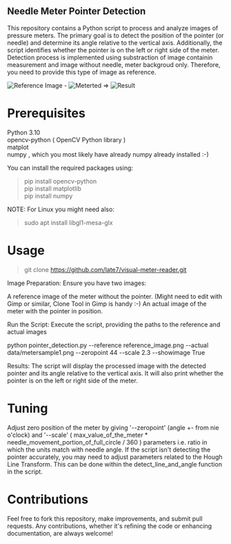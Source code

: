 ## Needle Meter Pointer Detection
This repository contains a Python script to process and analyze images of pressure meters. The primary goal is to detect the position of the pointer (or needle) and determine its angle relative to the vertical axis. Additionally, the script identifies whether the pointer is on the left or right side of the meter.
Detection process is implemented using substraction of image containin measurement and image without needle, meter backgroud only. Therefore, you need to provide this type of image as reference.

![Reference Image](/../main/reference_image.png) - ![Meterted](/../main/data/metersample1.png) => ![Result](/../main/substracted.png) 


# Prerequisites
Python 3.10 <br>
opencv-python ( OpenCV Python library )  <br>
matplot <br>
numpy , which you most likely have already numpy already installed :-)<br>

You can install the required packages using:

> pip install opencv-python <br>
> pip install matplotlib <br>
> pip install numpy <br>

NOTE: For Linux you might need also:<br>
> sudo apt install libgl1-mesa-glx

# Usage
> git clone https://github.com/late7/visual-meter-reader.git

Image Preparation: Ensure you have two images:

A reference image of the meter without the pointer. (Might need to edit with Gimp or similar, Clone Tool in Gimp is handy :-)
An actual image of the meter with the pointer in position.

Run the Script: Execute the script, providing the paths to the reference and actual images

python pointer_detection.py --reference reference_image.png --actual data/metersample1.png --zeropoint 44 --scale 2.3 --showimage True

Results: The script will display the processed image with the detected pointer and its angle relative to the vertical axis. It will also print whether the pointer is on the left or right side of the meter.

# Tuning
Adjust zero position of the meter by giving '--zeropoint' (angle +- from nie o'clock) and '--scale' ( max_value_of_the_meter * needle_movement_portion_of_full_circle / 360 )  parameters i.e. ratio in which the units match with needle angle.
If the script isn't detecting the pointer accurately, you may need to adjust parameters related to the Hough Line Transform. This can be done within the detect_line_and_angle function in the script.

# Contributions
Feel free to fork this repository, make improvements, and submit pull requests. Any contributions, whether it's refining the code or enhancing documentation, are always welcome!
